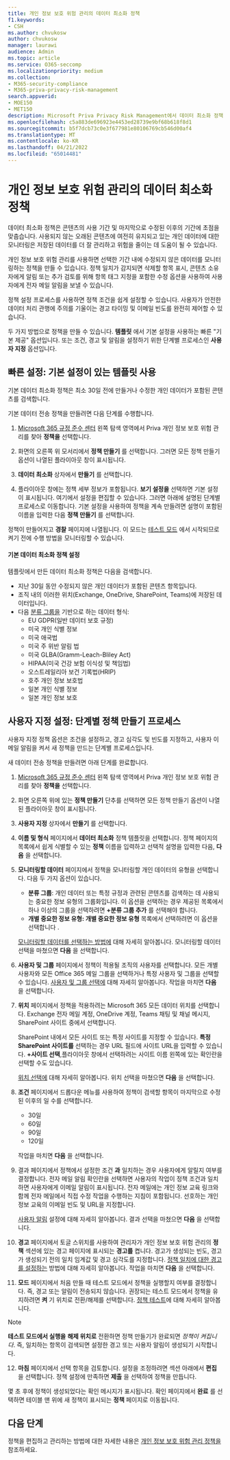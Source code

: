 ```yaml
---
title: 개인 정보 보호 위험 관리의 데이터 최소화 정책
f1.keywords:
- CSH
ms.author: chvukosw
author: chvukosw
manager: laurawi
audience: Admin
ms.topic: article
ms.service: O365-seccomp
ms.localizationpriority: medium
ms.collection:
- M365-security-compliance
- M365-priva-privacy-risk-management
search.appverid:
- MOE150
- MET150
description: Microsoft Priva Privacy Risk Management에서 데이터 최소화 정책을 만들어 조직에서 사용하지 않는 개인 데이터의 양을 줄이는 방법을 알아봅니다.
ms.openlocfilehash: c5a883de696923e4453ed28739e9bf68b618f8d1
ms.sourcegitcommit: b5f7dcb73c0e3f677981e80106769cb546d00af4
ms.translationtype: MT
ms.contentlocale: ko-KR
ms.lasthandoff: 04/21/2022
ms.locfileid: "65014481"
---
```

# <a name="data-minimization-policies-in-privacy-risk-management"></a>개인 정보 보호 위험 관리의 데이터 최소화 정책

데이터 최소화 정책은 콘텐츠의 사용 기간 및 마지막으로 수정된 이후의 기간에 초점을 맞춥습니다. 사용되지 않는 오래된 콘텐츠에 여전히 유지되고 있는 개인 데이터에 대한 모니터링은 저장된 데이터를 더 잘 관리하고 위험을 줄이는 데 도움이 될 수 있습니다.

개인 정보 보호 위험 관리를 사용하면 선택한 기간 내에 수정되지 않은 데이터를 모니터링하는 정책을 만들 수 있습니다. 정책 일치가 감지되면 삭제할 항목 표시, 콘텐츠 소유자에게 알림 또는 추가 검토를 위해 항목 태그 지정을 포함한 수정 옵션을 사용하여 사용자에게 전자 메일 알림을 보낼 수 있습니다.

정책 설정 프로세스를 사용하면 정책 조건을 쉽게 설정할 수 있습니다. 사용자가 안전한 데이터 처리 관행에 주의를 기울이는 경고 타이밍 및 이메일 빈도를 완전히 제어할 수 있습니다.

두 가지 방법으로 정책을 만들 수 있습니다. **템플릿** 에서 기본 설정을 사용하는 빠른 "기본 제공" 옵션입니다. 또는 조건, 경고 및 알림을 설정하기 위한 단계별 프로세스인 **사용자 지정** 옵션입니다.

## <a name="quick-setup-use-a-template-with-default-settings"></a>빠른 설정: 기본 설정이 있는 템플릿 사용

기본 데이터 최소화 정책은 최소 30일 전에 만들거나 수정한 개인 데이터가 포함된 콘텐츠를 검색합니다.

기본 데이터 전송 정책을 만들려면 다음 단계를 수행합니다.

1. [Microsoft 365 규정 준수 센터](https://compliance.microsoft.com/) 왼쪽 탐색 영역에서 Priva 개인 정보 보호 위험 관리를 찾아 **정책을** 선택합니다.

2. 화면의 오른쪽 위 모서리에서 **정책 만들기** 를 선택합니다. 그러면 모든 정책 만들기 옵션이 나열된 플라이아웃 창이 표시됩니다.

3. **데이터 최소화** 상자에서 **만들기** 를 선택합니다.

4. 플라이아웃 창에는 정책 세부 정보가 포함됩니다. **보기 설정을** 선택하면 기본 설정이 표시됩니다. 여기에서 설정을 편집할 수 있습니다. 그러면 아래에 설명된 단계별 프로세스로 이동합니다. 기본 설정을 사용하여 정책을 계속 만들려면 설명이 포함된 이름을 입력한 다음 **정책 만들기** 를 선택합니다.

정책이 만들어지고 **경찰** 페이지에 나열됩니다. 이 모드는 [테스트 모드](risk-management-policies.md#testing-a-policy) 에서 시작되므로 켜기 전에 수행 방법을 모니터링할 수 있습니다.

#### <a name="default-data-minimization-policy-settings"></a>기본 데이터 최소화 정책 설정

템플릿에서 만든 데이터 최소화 정책은 다음을 검색합니다.
- 지난 30일 동안 수정되지 않은 개인 데이터가 포함된 콘텐츠 항목입니다.
- 조직 내의 이러한 위치(Exchange, OneDrive, SharePoint, Teams)에 저장된 데이터입니다.
- 다음 [분류 그룹을](risk-management-policies.md#classification-groups) 기반으로 하는 데이터 형식:
    - EU GDPR(일반 데이터 보호 규정)
    - 미국 개인 식별 정보
    - 미국 애국법
    - 미국 주 위반 알림 법
    - 미국 GLBA(Gramm-Leach-Bliley Act)
    - HIPAA(미국 건강 보험 이식성 및 책임법)
    - 오스트레일리아 보건 기록법(HRIP)
    - 호주 개인 정보 보호법
    - 일본 개인 식별 정보
    - 일본 개인 정보 보호

## <a name="custom-setup-guided-policy-creation-process"></a>사용자 지정 설정: 단계별 정책 만들기 프로세스

사용자 지정 정책 옵션은 조건을 설정하고, 경고 심각도 및 빈도를 지정하고, 사용자 이메일 알림을 켜서 새 정책을 만드는 단계별 프로세스입니다.

새 데이터 전송 정책을 만들려면 아래 단계를 완료합니다.

1. [Microsoft 365 규정 준수 센터](https://compliance.microsoft.com/) 왼쪽 탐색 영역에서 Priva 개인 정보 보호 위험 관리를 찾아 **정책을** 선택합니다.

2. 화면 오른쪽 위에 있는 **정책 만들기** 단추를 선택하면 모든 정책 만들기 옵션이 나열된 플라이아웃 창이 표시됩니다.

3. **사용자 지정** 상자에서 **만들기** 를 선택합니다.

4. **이름 및 형식** 페이지에서 **데이터 최소화** 정책 템플릿을 선택합니다. 정책 페이지의 목록에서 쉽게 식별할 수 있는 **정책** 이름을 입력하고 선택적 설명을 입력한 다음, **다음** 을 선택합니다.

5. **모니터링할 데이터** 페이지에서 정책을 모니터링할 개인 데이터의 유형을 선택합니다. 다음 두 가지 옵션이 있습니다.
    - **분류 그룹**: 개인 데이터 또는 특정 규정과 관련된 콘텐츠를 검색하는 데 사용되는 중요한 정보 유형의 그룹화입니다. 이 옵션을 선택하는 경우 제공된 목록에서 하나 이상의 그룹을 선택하려면 **+분류 그룹 추가** 를 선택해야 합니다.
    - **개별 중요한 정보 유형: 개별 중요한 정보 유형** 목록에서 선택하려면 이 옵션을 선택합니다 [](/microsoft-365/compliance/sensitive-information-type-entity-definitions).

    [모니터링할 데이터를 선택하는 방법에](risk-management-policies.md#choose-data-to-monitor) 대해 자세히 알아봅니다. 모니터링할 데이터 선택을 마쳤으면 **다음** 을 선택합니다.

6. **사용자 및 그룹** 페이지에서 정책이 적용될 조직의 사용자를 선택합니다. 모든 개별 사용자와 모든 Office 365 메일 그룹을 선택하거나 특정 사용자 및 그룹을 선택할 수 있습니다. [사용자 및 그룹 선택에](risk-management-policies.md#choose-users-and-groups) 대해 자세히 알아봅니다. 작업을 마치면 **다음** 을 선택합니다.

7. **위치** 페이지에서 정책을 적용하려는 Microsoft 365 모든 데이터 위치를 선택합니다. Exchange 전자 메일 계정, OneDrive 계정, Teams 채팅 및 채널 메시지, SharePoint 사이트 중에서 선택합니다.

    SharePoint 내에서 모든 사이트 또는 특정 사이트를 지정할 수 있습니다. **특정 SharePoint 사이트를** 선택하는 경우 URL 필드에 사이트 URL을 입력할 수 있습니다. **+사이트 선택**,플라이아웃 창에서 선택하려는 사이트 이름 왼쪽에 있는 확인란을 선택할 수도 있습니다.

    [위치 선택에](risk-management-policies.md#choose-locations) 대해 자세히 알아봅니다. 위치 선택을 마쳤으면 **다음** 을 선택합니다.

8. **조건** 페이지에서 드롭다운 메뉴를 사용하여 정책이 검색할 항목이 마지막으로 수정된 이후의 일 수를 선택합니다.
    - 30일
    - 60일
    - 90일
    - 120일
    
     작업을 마치면 **다음** 을 선택합니다.

9. 결과 페이지에서 정책에서 설정한 조건 **과** 일치하는 경우 사용자에게 알릴지 여부를 결정합니다. 전자 메일 알림 확인란을 선택하면 사용자의 작업이 정책 조건과 일치하면 사용자에게 이메일 알림이 표시됩니다. 전자 메일에는 개인 정보 교육 링크와 함께 전자 메일에서 직접 수정 작업을 수행하는 지침이 포함됩니다. 선호하는 개인 정보 교육의 이메일 빈도 및 URL을 지정합니다.
     
    [사용자 알림](risk-management-notifications.md) 설정에 대해 자세히 알아봅니다. 결과 선택을 마쳤으면 **다음** 을 선택합니다.

10. **경고** 페이지에서 토글 스위치를 사용하여 관리자가 개인 정보 보호 위험 관리의 **정책** 섹션에 있는 경고 페이지에 표시되는 **경고를** 켭니다. 경고가 생성되는 빈도, 경고가 생성되기 전의 일치 임계값 및 경고 심각도를 지정합니다. [정책 일치에 대한 경고를 설정하는](risk-management-policies.md#set-alerts) 방법에 대해 자세히 알아봅니다. 작업을 마치면 **다음** 을 선택합니다.

11. **모드** 페이지에서 처음 만들 때 테스트 모드에서 정책을 실행할지 여부를 결정합니다. 즉, 경고 또는 알림이 전송되지 않습니다. 권장되는 테스트 모드에서 정책을 유지하려면 **켜** 기 위치로 전환/해제를 선택합니다. [정책 테스트](risk-management-policies.md#testing-a-policy)에 대해 자세히 알아봅니다.

> [!NOTE]
> **테스트 모드에서 실행을** **해제 위치로** 전환하면 정책 만들기가 완료되면 *정책이 켜집니다*. 즉, 일치하는 항목이 검색되면 설정한 경고 또는 사용자 알림이 생성되기 시작합니다.

12. **마침** 페이지에서 선택 항목을 검토합니다. 설정을 조정하려면 섹션 아래에서 **편집** 을 선택합니다. 정책 설정에 만족하면 **제출** 을 선택하여 정책을 만듭니다.

몇 초 후에 정책이 생성되었다는 확인 메시지가 표시됩니다. 확인 페이지에서 **완료** 를 선택하면 테이블 맨 위에 새 정책이 표시되는 **정책** 페이지로 이동됩니다.

## <a name="next-steps"></a>다음 단계

정책을 편집하고 관리하는 방법에 대한 자세한 내용은 [개인 정보 보호 위험 관리 정책을](risk-management-policies.md) 참조하세요.